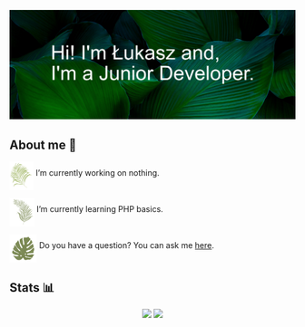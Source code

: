 ![Hi! I'm Łukasz and, I'm a Front-End Developer](Banner.jpg)

## **About me** 👀

<img src="Leafs/Leaf1.png" align="middle" height="50" alt="Leaf"> I’m currently working on nothing.

<img src="Leafs/Leaf6.png" align="middle" height="50" alt="Leaf"> I’m currently learning PHP basics.

<img src="Leafs/Leaf3.png" align="middle" height="50" alt="Leaf"> Do you have a question? You can ask me [here](https://github.com/lukasz-stepien-dev/lukasz-stepien-dev/issues).

## Stats 📊

<div align="center">
<img height="180em" src="https://github-readme-stats.vercel.app/api?username=lukasz-stepien-dev&show_icons=true&theme=merko&include_all_commits=true&count_private=true"/>
<img height="180em" src="https://github-readme-stats.vercel.app/api/top-langs/?username=lukasz-stepien-dev&layout=compact&langs_count=7&theme=merko"/>
</div>
<!--
**lukasz-stepien-dev/lukasz-stepien-dev** is a ✨ _special_ ✨ repository because its `README.md` (this file) appears on your GitHub profile.

Here are some ideas to get you started:


- 👯 I’m looking to collaborate on ...
- 🤔 I’m looking for help with finding great books.
- 📫 How to reach me: ...
- 😄 Pronouns: ...
- ⚡ Fun fact: ...
-->
